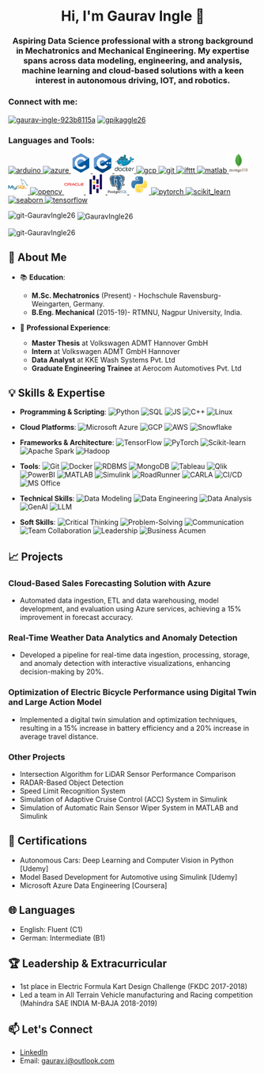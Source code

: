 <h1 align="center">Hi, I'm Gaurav Ingle 👋</h1>
<h3 align="center"> Aspiring Data Science professional with a strong background in Mechatronics and Mechanical Engineering. My expertise spans across data modeling, engineering, and analysis, machine learning and cloud-based solutions with a keen interest in autonomous driving, IOT, and robotics. </h3>


<h3 align="left">Connect with me:</h3>
<p align="left">
<a href="https://linkedin.com/in/gaurav-ingle-923b8115a" target="blank"><img align="center" src="https://raw.githubusercontent.com/rahuldkjain/github-profile-readme-generator/master/src/images/icons/Social/linked-in-alt.svg" alt="gaurav-ingle-923b8115a" height="30" width="40" /></a>
<a href="https://kaggle.com/gpikaggle26" target="blank"><img align="center" src="https://raw.githubusercontent.com/rahuldkjain/github-profile-readme-generator/master/src/images/icons/Social/kaggle.svg" alt="gpikaggle26" height="30" width="40" /></a>
</p>

<h3 align="left">Languages and Tools:</h3>
<p align="left"> <a href="https://www.arduino.cc/" target="_blank" rel="noreferrer"> <img src="https://cdn.worldvectorlogo.com/logos/arduino-1.svg" alt="arduino" width="40" height="40"/> </a> <a href="https://azure.microsoft.com/en-in/" target="_blank" rel="noreferrer"> <img src="https://www.vectorlogo.zone/logos/microsoft_azure/microsoft_azure-icon.svg" alt="azure" width="40" height="40"/> </a> <a href="https://www.cprogramming.com/" target="_blank" rel="noreferrer"> <img src="https://raw.githubusercontent.com/devicons/devicon/master/icons/c/c-original.svg" alt="c" width="40" height="40"/> </a> <a href="https://www.w3schools.com/cpp/" target="_blank" rel="noreferrer"> <img src="https://raw.githubusercontent.com/devicons/devicon/master/icons/cplusplus/cplusplus-original.svg" alt="cplusplus" width="40" height="40"/> </a> <a href="https://www.docker.com/" target="_blank" rel="noreferrer"> <img src="https://raw.githubusercontent.com/devicons/devicon/master/icons/docker/docker-original-wordmark.svg" alt="docker" width="40" height="40"/> </a> <a href="https://cloud.google.com" target="_blank" rel="noreferrer"> <img src="https://www.vectorlogo.zone/logos/google_cloud/google_cloud-icon.svg" alt="gcp" width="40" height="40"/> </a> <a href="https://git-scm.com/" target="_blank" rel="noreferrer"> <img src="https://www.vectorlogo.zone/logos/git-scm/git-scm-icon.svg" alt="git" width="40" height="40"/> </a> <a href="https://ifttt.com/" target="_blank" rel="noreferrer"> <img src="https://www.vectorlogo.zone/logos/ifttt/ifttt-ar21.svg" alt="ifttt" width="40" height="40"/> </a> <a href="https://www.mathworks.com/" target="_blank" rel="noreferrer"> <img src="https://upload.wikimedia.org/wikipedia/commons/2/21/Matlab_Logo.png" alt="matlab" width="40" height="40"/> </a> <a href="https://www.mongodb.com/" target="_blank" rel="noreferrer"> <img src="https://raw.githubusercontent.com/devicons/devicon/master/icons/mongodb/mongodb-original-wordmark.svg" alt="mongodb" width="40" height="40"/> </a> <a href="https://www.mysql.com/" target="_blank" rel="noreferrer"> <img src="https://raw.githubusercontent.com/devicons/devicon/master/icons/mysql/mysql-original-wordmark.svg" alt="mysql" width="40" height="40"/> </a> <a href="https://opencv.org/" target="_blank" rel="noreferrer"> <img src="https://www.vectorlogo.zone/logos/opencv/opencv-icon.svg" alt="opencv" width="40" height="40"/> </a> <a href="https://www.oracle.com/" target="_blank" rel="noreferrer"> <img src="https://raw.githubusercontent.com/devicons/devicon/master/icons/oracle/oracle-original.svg" alt="oracle" width="40" height="40"/> </a> <a href="https://pandas.pydata.org/" target="_blank" rel="noreferrer"> <img src="https://raw.githubusercontent.com/devicons/devicon/2ae2a900d2f041da66e950e4d48052658d850630/icons/pandas/pandas-original.svg" alt="pandas" width="40" height="40"/> </a> <a href="https://www.postgresql.org" target="_blank" rel="noreferrer"> <img src="https://raw.githubusercontent.com/devicons/devicon/master/icons/postgresql/postgresql-original-wordmark.svg" alt="postgresql" width="40" height="40"/> </a> <a href="https://www.python.org" target="_blank" rel="noreferrer"> <img src="https://raw.githubusercontent.com/devicons/devicon/master/icons/python/python-original.svg" alt="python" width="40" height="40"/> </a> <a href="https://pytorch.org/" target="_blank" rel="noreferrer"> <img src="https://www.vectorlogo.zone/logos/pytorch/pytorch-icon.svg" alt="pytorch" width="40" height="40"/> </a> <a href="https://scikit-learn.org/" target="_blank" rel="noreferrer"> <img src="https://upload.wikimedia.org/wikipedia/commons/0/05/Scikit_learn_logo_small.svg" alt="scikit_learn" width="40" height="40"/> </a> <a href="https://seaborn.pydata.org/" target="_blank" rel="noreferrer"> <img src="https://seaborn.pydata.org/_images/logo-mark-lightbg.svg" alt="seaborn" width="40" height="40"/> </a> <a href="https://www.tensorflow.org" target="_blank" rel="noreferrer"> <img src="https://www.vectorlogo.zone/logos/tensorflow/tensorflow-icon.svg" alt="tensorflow" width="40" height="40"/> </a> </p>

<p><img align="left" src="https://github-readme-stats.vercel.app/api/top-langs?username=git-GauravIngle26&show_icons=true&locale=en&layout=compact" alt="git-GauravIngle26" /></p>

<p>&nbsp;<img align="center" src="https://github-readme-stats.vercel.app/api?username=git-GauravIngle26&show_icons=true&locale=en" alt="GauravIngle26" /></p>

<p><img align="center" src="https://github-readme-streak-stats.herokuapp.com/?user=git-GauravIngle26&" alt="git-GauravIngle26" /></p>



## 🚀 About Me
- 📚 **Education**:
  - **M.Sc. Mechatronics** (Present) - Hochschule Ravensburg-Weingarten, Germany.
  - **B.Eng. Mechanical** (2015-19)- RTMNU, Nagpur University, India.

- 💼 **Professional Experience**:
  - **Master Thesis** at Volkswagen ADMT Hannover GmbH
  - **Intern** at Volkswagen ADMT GmbH Hannover
  - **Data Analyst** at KKE Wash Systems Pvt. Ltd
  - **Graduate Engineering Trainee** at Aerocom Automotives Pvt. Ltd

## 💡 Skills & Expertise

- **Programming & Scripting**:
  ![Python](https://media.giphy.com/media/KAq5w47R9rmTuvWOWa/giphy.gif)
  ![SQL](https://media.giphy.com/media/2fKAYH5VQoFdBLToP4/giphy.gif)
  ![JS](https://media.giphy.com/media/ln7z2eWriiQAllfVcn/giphy.gif)
  ![C++](https://media.giphy.com/media/IzjxyLhthajbi/giphy.gif)
  ![Linux](https://media.giphy.com/media/Tf9Ptfqvc9x8ac0abc/giphy.gif)

- **Cloud Platforms**:
  ![Microsoft Azure](https://media.giphy.com/media/JsaGEUt4mXttT3XH4Z/giphy.gif)
  ![GCP](https://media.giphy.com/media/XqD3s7XM5vOFqGguZn/giphy.gif)
  ![AWS](https://media.giphy.com/media/U7kdsZ0XH17ve5IvZ5/giphy.gif)
  ![Snowflake](https://media.giphy.com/media/vuuiN5aO8z5vXKQqVm/giphy.gif)

- **Frameworks & Architecture**:
  ![TensorFlow](https://media.giphy.com/media/LMn5MTcBeFFXaTl7UE/giphy.gif)
  ![PyTorch](https://media.giphy.com/media/JIX9t2j0ZTN9S/giphy.gif)
  ![Scikit-learn](https://media.giphy.com/media/XHIT41BpUaxQs/giphy.gif)
  ![Apache Spark](https://media.giphy.com/media/SHjOSDkKZ18qOHA5B5/giphy.gif)
  ![Hadoop](https://media.giphy.com/media/OSemR7XFwXfHy/giphy.gif)

- **Tools**:
  ![Git](https://media.giphy.com/media/kH6CqYiquZawmU1HI6/giphy.gif)
  ![Docker](https://media.giphy.com/media/SY2yCmGFtbG9mSAVSN/giphy.gif)
  ![RDBMS](https://media.giphy.com/media/9MhSADXtYNXCQ/giphy.gif)
  ![MongoDB](https://media.giphy.com/media/RIuoAG0pNs1PiCVTtr/giphy.gif)
  ![Tableau](https://media.giphy.com/media/VHFVyzI8wBGew/giphy.gif)
  ![Qlik](https://media.giphy.com/media/jU4c8qFgEPMP6OQywK/giphy.gif)
  ![PowerBI](https://media.giphy.com/media/26tP9tZzPpdcpxYN2/giphy.gif)
  ![MATLAB](https://media.giphy.com/media/1ZweKMukST1lk/giphy.gif)
  ![Simulink](https://media.giphy.com/media/8wA2pZXSqIHY8/giphy.gif)
  ![RoadRunner](https://media.giphy.com/media/jTUsmTPKAvvTO/giphy.gif)
  ![CARLA](https://media.giphy.com/media/3o7aD0Lem2hQb7JeC4/giphy.gif)
  ![CI/CD](https://media.giphy.com/media/l0HlOvJ7yaacpuSas/giphy.gif)
  ![MS Office](https://media.giphy.com/media/yVpZmYl1ooxQK/giphy.gif)

- **Technical Skills**:
  ![Data Modeling](https://media.giphy.com/media/2fM9kFxUbIuYgAOKeT/giphy.gif)
  ![Data Engineering](https://media.giphy.com/media/ZCec2joSDGZrC/giphy.gif)
  ![Data Analysis](https://media.giphy.com/media/QaEdRZkZB5GeY/giphy.gif)
  ![GenAI](https://media.giphy.com/media/3oEduIW2d8fh9nZbby/giphy.gif)
  ![LLM](https://media.giphy.com/media/XaMh5nTBirjvbYOKs3/giphy.gif)

- **Soft Skills**:
  ![Critical Thinking](https://media.giphy.com/media/xT0Gqd1MTEyQ6HevGo/giphy.gif)
  ![Problem-Solving](https://media.giphy.com/media/5KACXw6LaLtaZxrUV6/giphy.gif)
  ![Communication](https://media.giphy.com/media/3o7TKzMOYoAN3AUJ4k/giphy.gif)
  ![Team Collaboration](https://media.giphy.com/media/l0HUg9Wznu4Zl7mKI/giphy.gif)
  ![Leadership](https://media.giphy.com/media/l41m5L1nJiCqLIA2M/giphy.gif)
  ![Business Acumen](https://media.giphy.com/media/UtvwJS9kn0CpWa3O8u/giphy.gif)

## 📈 Projects

### Cloud-Based Sales Forecasting Solution with Azure
- Automated data ingestion, ETL and data warehousing, model development, and evaluation using Azure services, achieving a 15% improvement in forecast accuracy.

### Real-Time Weather Data Analytics and Anomaly Detection
- Developed a pipeline for real-time data ingestion, processing, storage, and anomaly detection with interactive visualizations, enhancing decision-making by 20%.

### Optimization of Electric Bicycle Performance using Digital Twin and Large Action Model
- Implemented a digital twin simulation and optimization techniques, resulting in a 15% increase in battery efficiency and a 20% increase in average travel distance.

### Other Projects
- Intersection Algorithm for LiDAR Sensor Performance Comparison
- RADAR-Based Object Detection
- Speed Limit Recognition System
- Simulation of Adaptive Cruise Control (ACC) System in Simulink
- Simulation of Automatic Rain Sensor Wiper System in MATLAB and Simulink

## 📜 Certifications
- Autonomous Cars: Deep Learning and Computer Vision in Python [Udemy]
- Model Based Development for Automotive using Simulink [Udemy]
- Microsoft Azure Data Engineering [Coursera]

## 🌐 Languages
- English: Fluent (C1)
- German: Intermediate (B1)

## 🏆 Leadership & Extracurricular
- 1st place in Electric Formula Kart Design Challenge (FKDC 2017-2018)
- Led a team in All Terrain Vehicle manufacturing and Racing competition (Mahindra SAE INDIA M-BAJA 2018-2019)

## 📫 Let's Connect
- [LinkedIn](https://www.linkedin.com/in/gaurav-ingle/)
- Email: gaurav.i@outlook.com
